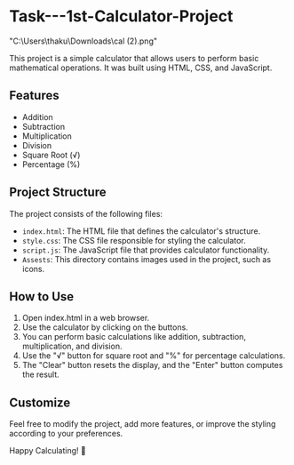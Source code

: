 # Task---1st-Calculator-Project

"C:\Users\thaku\Downloads\cal (2).png"


This project is a simple calculator that allows users to perform basic mathematical operations. It was built using HTML, CSS, and JavaScript.

## Features

- Addition
- Subtraction
- Multiplication
- Division
- Square Root (√)
- Percentage (%)

## Project Structure

The project consists of the following files:

- `index.html`: The HTML file that defines the calculator's structure.
- `style.css`: The CSS file responsible for styling the calculator.
- `script.js`: The JavaScript file that provides calculator functionality.
- `Assests`: This directory contains images used in the project, such as icons.
## How to Use
1. Open index.html in a web browser.
2. Use the calculator by clicking on the buttons.
3. You can perform basic calculations like addition, subtraction, multiplication, and division.
4. Use the "√" button for square root and "%" for percentage calculations.
5. The "Clear" button resets the display, and the "Enter" button computes the result.
## Customize
Feel free to modify the project, add more features, or improve the styling according to your preferences.

Happy Calculating! 🧮
